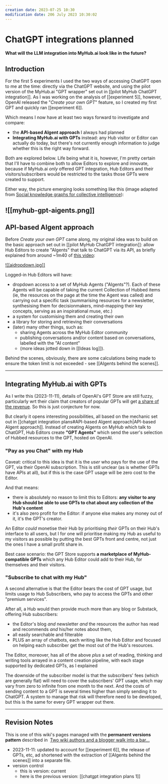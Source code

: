 ```yaml
---
creation date: 2023-07-25 10:30
modification date: 206 July 2023 10:30:02
---
```

# ChatGPT integrations planned

**What will the LLM integration into MyHub.ai look like in the future?**

## Introduction

For the first 5 experiments I used the two ways of accessing ChatGPT open to me at the time: directly via the ChatGPT website, and using the pilot version of the MyHub.ai "GPT wrapper" set out in [[pilot MyHub ChatGPT integration]]. As I was working on the analysis of [[experiment 5]], however, OpenAI released the "*Create your own GPT*" feature, so I created my first GPT and quickly ran [[experiment 6]].

Which means I now have at least two ways forward to investigate and compare:

* the **API-based AIgent approach** I always had planned
* **Integrating MyHub.ai with GPTs** instead: any Hub visitor or Editor can actually do today, but there's not currently enough information to judge whether this is the right way forward.

Both are explored below. Life being what it is, however, I'm pretty certain that I'll have to combine both to allow Editors to explore and innovate, because if MyHub.ai *only* offered GPT integration, Hub Editors and their visitors/subscribers would be restricted to the tasks those GPTs were created to support.

Either way, the picture  emerging looks something like this (image adapted from [Social knowledge graphs for collective intelligence](https://mathewlowry.medium.com/social-knowledge-graphs-for-collective-intelligence-75c436889320)):

![[myhub-gpt-aigents.png]]
---
## API-based AIgent approach

Before *Create your own GPT* came along, my original idea was to build on the basic approach set out in [[pilot MyHub ChatGPT integration]]: allow Hub Editors to create "AIgents" that talk to ChatGPT via its API, as briefly explained from around ~1m40 of [this video](https://www.youtube.com/watch?v=PykfgbRwZiY):

[![[aidropdown.jpg]]](https://www.youtube.com/watch?v=PykfgbRwZiY)

Logged-in Hub Editors will have: 

* dropdown access to a set of MyHub Agents ("AIgents"?). Each of these Agents will be capable of taking the current Collection of Hubbed items (ie, the resources on the page at the time the Agent was called) and carrying out a specific task (summarising resources for a newsletter, synthesising them for decisionmakers, mind-mapping their key concepts, serving as an  inspirational muse, etc.)
* a system for customising them and creating their own 
* a library for storing and retrieving their conversations 
* (later) many other things, such as:
	* sharing Agents across the MyHub Editor community
	* publishing conversations and/or content based on conversations, labelled with the "AI content" 
	* (more ideas jotted down in [[Ideas log]]).

Behind the scenes, obviously, there are some calculations being made to ensure the token limit is not exceeded - see [[AIgents behind the scenes]].

--- 
## Integrating MyHub.ai with GPTs

As I write this (2023-11-11), details of OpenAI's GPT Store are still fuzzy, particularly wrt their claim that creators of popular GPTs will get [a share of the revenue](https://www.theverge.com/2023/11/6/23949371/more-on-how-openai-is-going-to-pay-gpt-creators). So this is just conjecture for now.

But clearly it opens interesting possibilities, all based on the mechanic set out in  [[chatgpt integration plans#API-based AIgent approach|API-based AIgent approach]]. Instead of creating AIgents on MyHub which talk to ChatGPT, Hub Editors create **"GPT Agents"** which send the user's selection of Hubbed resources to the GPT, hosted on OpenAI.

### "Pay as you Chat" with my Hub

Caveat: critical to this idea is that it is the *user* who pays for the use of the GPT, via their OpenAI subscription. This is still unclear (as is whether GPTs have APIs at all), but if this is the case GPT usage will be zero cost to the Editor.

And that means:

* there is absolutely no reason to limit this to Editors: **any visitor to any Hub should be able to use GPTs to chat about any collection of the Hub's content** 
* it's also zero profit for the Editor: if anyone else makes any money out of it, it's the GPT's creator.

An Editor *could* monetise their Hub by prioritising *their* GPTs on their Hub's interface to all users, but I for one will prioritise making my Hub as useful to my visitors as possible by putting the best GPTs front and centre, not just the ones I have a small profit share in.

Best case scenario: the GPT Store supports **a marketplace of MyHub-compatible GPTs** which any Hub Editor could add to their Hub, for themselves and their visitors. 

### "Subscribe to chat with my Hub"

A second alternative is that the Editor bears the cost of GPT usage, but limits usage to Hub Subscribers, who pay to access the GPTs and other "premium services". 

After all, a Hub would then provide much more than any blog or Substack, offering Hub subscribers: 

* the Editor's blog *and* newsletter *and* the resources the author has read and recommends *and* his/her notes about them, 
* all easily searchable and filterable
* PLUS an array of chatbots, each writing like the Hub Editor and focused on helping each subscriber get the most out of the Hub's resources.

The Editor, moreover, has all of the above *plus* a set of reading, thinking and writing tools arrayed in a content creation pipeline, with each stage supported by dedicated GPTs, as I explained

The downside of the subscriber model is that the subscribers' fees (which are generally flat) will need to cover the subscribers' GPT usage, which may vary from zero to infinite from one month to the next. And the costs of sending content to a GPT is several times higher than simply sending it to ChatGPT. A system to manage that risk will therefore need to be developed, but this is the same for every GPT wrapper out there.

---

## Revision Notes

This is one of this wiki's pages managed with the **permanent versions pattern** described in  [Two wiki authors and a blogger walk into a bar…](https://mathewlowry.medium.com/two-wiki-authors-and-a-blogger-walk-into-a-bar-7106c8376c6e)  

- 2023-11-11: updated to account for [[experiment 6]], the release of GPTs, etc, ad shortened with the extraction of [[AIgents behind the scenes]] into a separate file.
- version control
    - this is version: current
    - here is the previous version: [[chatgpt integration plans 1]]
